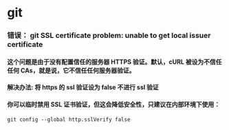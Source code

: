 # git

### 错误： git SSL certificate problem: unable to get local issuer certificate

#### 这个问题是由于没有配置信任的服务器 HTTPS 验证。默认，cURL 被设为不信任任何 CAs，就是说，它不信任任何服务器验证。

#### 解决办法: 将 https 的 ssl 验证设为 false 不进行 ssl 验证
#### 你可以临时禁用 SSL 证书验证，但这会降低安全性，只建议在内部环境下使用：
```git
git config --global http.sslVerify false
```
